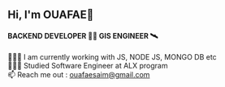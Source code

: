 ## Hi, I'm OUAFAE👋

   #### BACKEND DEVELOPER 🙋‍♀️ GIS ENGINEER 🛰️

👩🏻‍💻 I am currently working with JS, NODE JS, MONGO DB etc</br>
👩🏻‍🎓 Studied Software Engineer at ALX program</br>
📫 Reach me out : [ouafaesaim@gmail.com](ouafaesaim@gmail.com)</br>
